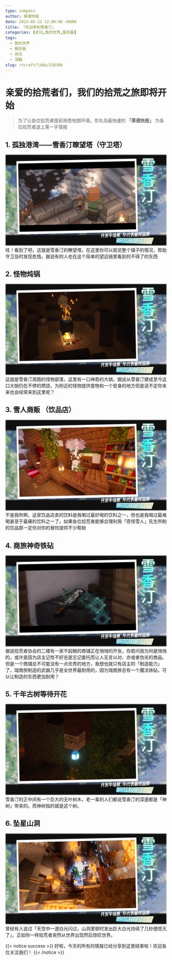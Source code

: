 ```yaml
---
type: compass
author: 莱德快报
date: 2023-05-22 12:00:00 +0000
title: 「欢迎来到雪香汀」
categories: [资讯,我的世界,服务器]
tags:
  - 我的世界
  - 服务器
  - 资讯
  - 深髓
slug: rtcraft/ldkb/230306
---
```

# 亲爱的拾荒者们，我们的拾荒之旅即将开始
> 为了让各位拾荒者提前熟悉地图环境，奈丸岛最快速的 **「莱德快报」** 为各位拾荒者送上第一手情报

## 1. 孤独港湾——雪香汀瞭望塔（守卫塔） 
![雪香汀瞭望塔](3.png)
哇！看到了吧，这就是雪香汀的瞭望塔。在这里你可以观览整个镇子的情况，帮助守卫及时发现危情。据说有的人也在这个简单的望远镜里看到的不得了的东西
 
## 2. 怪物炖锅 
![怪物炖锅](2.png)
这就是雪香汀周围的怪物部落，这里有一口神奇的大锅，据说从雪香汀建成至今这口大锅仍在不停的燃烧，为附近的怪物提供食物和一个安身的地方但是说不定你未来也会经常来到这里呢？
 
## 3. 雪人商贩 （饮品店） 
![雪人商贩](8.png)
不是我吹啊，这家饮品店卖的饮料是我喝过最好喝的饮料之一，但也是我喝过最难喝甚至于最痛的饮料之一了。如果各位拾荒者能够合理利用「奇怪雪人」先生所制的饮品那一定你对你的冒险提供不少帮助

## 4. 商旅神奇铁砧 
![神奇铁砧](4.png)
据说拾荒者协会的二楼有一家不起眼的商铺正在悄悄的开张，你若问我为何是悄悄的，或许是因为店主记性不好总是忘记委托而让人无言以对、亦或者伪劣的商品。但是一个商铺总不可能没有一点优秀的地方，我想也就只有店主的「制造能力」了，瑞商旅制造的武器几乎是全世界最耐用的，因为瑞商旅总有一个魔法铁砧，可以让制造的东西更加耐用？
 
## 5. 千年古树等待开花
![千年古树](雪香汀.png)
雪香汀的正中间有一个巨大的无叶树木，老一辈的人们都说雪香汀的深邃都是「神树」带来的。而神树指的就是这个树。

## 6. 坠星山洞
![坠星山洞](6.png)
曾经有人说过「天空中一道白光闪过，山洞里顿时发出巨大白光持续了几秒便熄灭了」，正如你一样拾荒者突然从世界出现然后惊叹世界。 
 
{{< notice success >}}
好啦，今天的所有的情报已经分享到这里结束啦！欢迎各位关注我们！ 
{{< /notice  >}}



